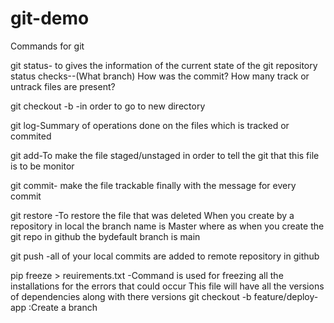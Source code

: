 # git-demo
Commands for git

git status- to gives the information of the current state of the git repository
status checks--(What branch)
               How was the commit?
               How many track or untrack files are present?
               

git checkout -b <reponame>-in order to go to new directory

git log-Summary of operations done on the files which is tracked or commited

git add-To make the file staged/unstaged in order to tell the git that this file is to be monitor

git commit- make the file trackable finally with the message for every commit

git restore <filename>-To restore the file that was deleted
      When you create by a repository in local the branch name is Master where as when you create the git repo in github
        the bydefault branch is main

git push -all of your local commits are added to remote repository in github

pip freeze > reuirements.txt -Command is used for freezing all the installations for the errors that could occur
  This file will have all the versions of dependencies along with there versions
git checkout -b feature/deploy-app :Create a branch 
  
